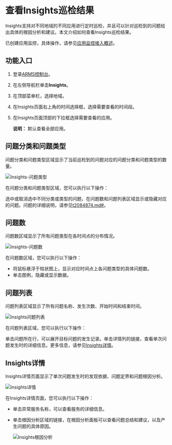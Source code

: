 # 查看Insights巡检结果

Insights支持对不同地域的不同应用进行定时巡检，并且可以针对巡检到的问题给出具体的根因分析和建议。本文介绍如何查看Insights巡检结果。

已创建应用监控，具体操作，请参见[应用监控接入概述](/cn.zh-CN/应用监控/接入应用监控/应用监控接入概述.md)。

## 功能入口

1.  登录[ARMS控制台](https://arms.console.aliyun.com/#/home)。

2.  在左侧导航栏单击**Insights**。

3.  在顶部菜单栏，选择地域。

4.  在Insights页面右上角的时间选择框，选择需要查看的时间段。

5.  在Insights页面顶部的下拉框选择需要查看的应用。

    **说明：** 默认查看全部应用。


## 问题分类和问题类型

问题分类和问题类型区域显示了当前巡检到的问题对应的问题分类和问题类型的数量。

![Insights-问题类型](https://static-aliyun-doc.oss-accelerate.aliyuncs.com/assets/img/zh-CN/7355352261/p274864.png)

在问题分类和问题类型区域，您可以执行以下操作：

选中或取消选中不同分类或类型的问题，在问题数和问题列表区域显示或隐藏对应的问题。问题的详细说明，请参见[t2084874.md\#]()。

## 问题数

问题数区域显示了所有问题类型在各时间点的分布情况。

![Insights-问题数](https://static-aliyun-doc.oss-accelerate.aliyuncs.com/assets/img/zh-CN/7355352261/p274834.png)

在问题数区域，您可以执行以下操作：

-   将鼠标悬浮于柱状图上，显示对应时间点上各问题类型的具体问题数。
-   单击图例，隐藏或显示数据。

## 问题列表

问题列表区域显示了所有问题名称、发生次数、开始时间和结束时间。

![Insights问题列表](https://static-aliyun-doc.oss-accelerate.aliyuncs.com/assets/img/zh-CN/7355352261/p274871.png)

在问题列表区域，您可以执行以下操作：

单击问题所在行，可以展开目标问题的发生记录。单击详情列的链接，查看单次问题发生时的详细信息。更多信息，请参见[Insights详情](#section_zje_qh2_ysx)。

## Insights详情

Insights详情页面显示了单次问题发生时的发现依据、问题定界和问题根因分析。

![Insights详情](https://static-aliyun-doc.oss-accelerate.aliyuncs.com/assets/img/zh-CN/4492172261/p279192.png)

在Insights详情页面，您可以执行以下操作：

-   单击异常服务名称，可以查看服务的详细信息。
-   单击根因分析区域的链接，在根因分析面板可以查看问题总结和建议，以及产生问题的具体原因。

    ![Insights根因分析](https://static-aliyun-doc.oss-accelerate.aliyuncs.com/assets/img/zh-CN/5492172261/p280121.png)


